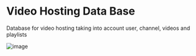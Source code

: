 # Video Hosting Data Base
Database for video hosting taking into account user, channel, videos and playlists

![image](https://github.com/BaldurusExspa/VSHP_DataBase/assets/146676744/3b7b1e84-faa3-4a5e-a1cd-d013a9e04e92)
